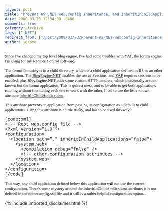 ```yaml
---
layout: post
title: "Prevent ASP.NET web.config inheritance, and inheritInChildApplications attribute"
date: 2008-03-23 12:34:00 -0400
comments: true
category: Archive
tags: [".NET"]
redirect_from: ["/post/2008/03/23/Prevent-ASPNET-webconfig-inheritance-and-inheritInChildApplications-attribute.aspx", "/post/2008/03/23/prevent-aspnet-webconfig-inheritance-and-inheritinchildapplications-attribute.aspx"]
author: jerome
---
```

<!-- more -->
<p>
<font face="trebuchet ms,geneva" size="2">Since I&#39;ve changed my top level blog engine, I&#39;ve had some troubles with YAF, the forum engine I&#39;m using for my Remote Control software. </font>
</p>
<p>
<font face="trebuchet ms,geneva" size="2">The forum I&#39;m using is in a child directory, which is a child application defined in IIS as an other application. The </font><a href="http://dotnetblogengine.net/" title="BlogEngine.NET"><font face="trebuchet ms,geneva" size="2">BlogEngine.NET</font></a><font face="trebuchet ms,geneva" size="2"> disables the use of Sessions, and </font><a href="http://forum.yetanotherforum.net/" title="Yet Another Forum"><font face="trebuchet ms,geneva" size="2">YAF</font></a><font face="trebuchet ms,geneva" size="2"> requires sessions to be enabled, plus BlogEngine.NET adds some custom HTTP handlers, which incidentally are not known but the forum application. This is quite a mess, and to be able&nbsp;to get both applications running without fine tuning each one to work with the other, I had to use&nbsp;the little known attribute </font><a href="http://msdn2.microsoft.com/en-us/library/system.configuration.sectioninformation.inheritinchildapplications.aspx" title="SectionInformation::InheritInChildApplications Property "><font face="trebuchet ms,geneva" size="2">inheritInChildApplications</font></a><font face="trebuchet ms,geneva" size="2">. </font>
</p>
<p>
<font face="trebuchet ms,geneva" size="2">This attribute prevents an application from passing its configuration as a default to child applications. Using this attribute is a little tricky, and has to be used this way :</font> 
</p>
<p>
<font face="courier new,courier">[code:xml]<br />
&lt;!-- Root web.config file --&gt;<br />
&lt;?xml version=&quot;1.0&quot;?&gt;<br />
&lt;configuration&gt;<br />
&nbsp; &lt;location path=&quot;.&quot; inheritInChildApplications=&quot;false&quot;&gt; <br />
&nbsp;&nbsp;&nbsp; &lt;system.web&gt;<br />
&nbsp;&nbsp;&nbsp;&nbsp;&nbsp; &lt;compilation debug=&quot;false&quot; /&gt;<br />
&nbsp;&nbsp;&nbsp;&nbsp;&nbsp; &lt;!-- other configuration attributes --&gt;<br />
</font><font face="courier new,courier">&nbsp;&nbsp;&nbsp; &lt;/system.web&gt; <br />
&nbsp; &lt;/location&gt;<br />
&lt;/configuration&gt;<br />
[/code]</font> 
</p>
<p>
<font face="trebuchet ms,geneva" size="2">This way, any child application defined below this application will not use the current configuration. There&#39;s some mystery around the inheritInChildApplications&nbsp;attribute; it is not defined in the dotnetconfig.xsd file and it still is a rather helpful configuration option...</font>
</p>

{% include imported_disclaimer.html %}
